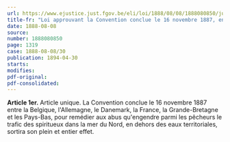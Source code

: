 ```yaml
---
url: https://www.ejustice.just.fgov.be/eli/loi/1888/08/08/1888080850/justel
title-fr: "Loi approuvant la Convention conclue le 16 novembre 1887, entre la Belgique, l'Allemagne, le Danemark, la France, la Grande-Bretagne et les Pays-Bas, pour remédier aux abus qu'engendre parmi les pêcheurs le trafic des spiritueux dans la mer du Nord en dehors des eaux territoriales."
date: 1888-08-08
source:
number: 1888080850
page: 1319
case: 1888-08-08/30
publication: 1894-04-30
starts:
modifies:
pdf-original:
pdf-consolidated:
---
```


**Article 1er.** Article unique. La Convention conclue le 16 novembre 1887 entre la Belgique, l'Allemagne, le Danemark, la France, la Grande-Bretagne et les Pays-Bas, pour remédier aux abus qu'engendre parmi les pêcheurs le trafic des spiritueux dans la mer du Nord, en dehors des eaux territoriales, sortira son plein et entier effet.
